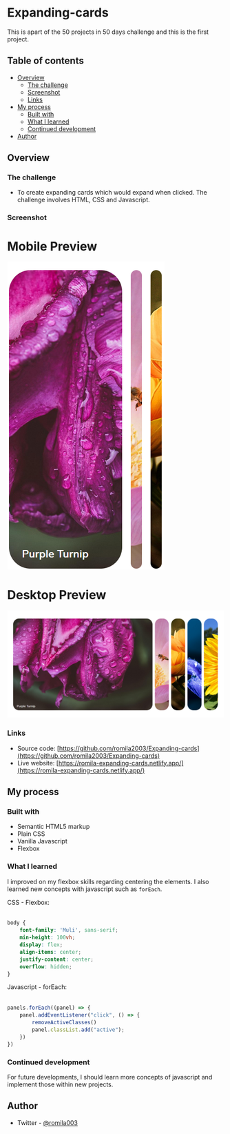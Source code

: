 # Expanding-cards


This is apart of the 50 projects in 50 days challenge and this is the first project.

## Table of contents

- [Overview](#overview)
  - [The challenge](#the-challenge)
  - [Screenshot](#screenshot)
  - [Links](#links)
- [My process](#my-process)
  - [Built with](#built-with)
  - [What I learned](#what-i-learned)
  - [Continued development](#continued-development)
- [Author](#author)


## Overview

### The challenge

- To create expanding cards which would expand when clicked. The challenge involves HTML, CSS and Javascript.

### Screenshot

# Mobile Preview 

![screenshot](https://github.com/romila2003/Expanding-cards/blob/main/mobile%20preview.PNG)

# Desktop Preview 

![screenshot](https://github.com/romila2003/Expanding-cards/blob/main/desktop%20preview.PNG)


### Links

 - Source code: [https://github.com/romila2003/Expanding-cards](https://github.com/romila2003/Expanding-cards)
 - Live website: [https://romila-expanding-cards.netlify.app/](https://romila-expanding-cards.netlify.app/)

## My process

### Built with

- Semantic HTML5 markup
- Plain CSS
- Vanilla Javascript
- Flexbox

### What I learned

I improved on my flexbox skills regarding centering the elements. I also learned new concepts with javascript such as `forEach`.

CSS - Flexbox: 

```css

body {
    font-family: 'Muli', sans-serif;
    min-height: 100vh;
    display: flex;
    align-items: center;
    justify-content: center;
    overflow: hidden;
}

```

Javascript - forEach:

```javascript

panels.forEach((panel) => {
    panel.addEventListener("click", () => {
        removeActiveClasses()
        panel.classList.add("active");
    })
})

```

### Continued development

For future developments, I should learn more concepts of javascript and implement those within new projects.


## Author

- Twitter - [@romila003](https://www.twitter.com/romila003)
